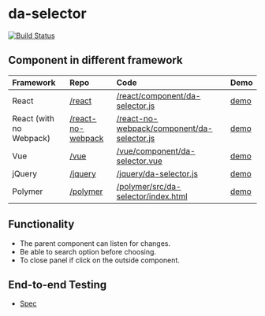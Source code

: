 da-selector
======

[![Build Status](https://travis-ci.org/jaychsu/da-selector.svg?branch=master)](https://travis-ci.org/jaychsu/da-selector)

## Component in different framework

| Framework | Repo | Code | Demo |
| :--- | :--- | :--- | :--- |
| React | [/react](./react) | [/react/component/da-selector.js](./react/component/da-selector.js) | [demo](https://jaychsu.github.io/da-selector/react/dist) |
| React (with no Webpack) | [/react-no-webpack](./react-no-webpack) | [/react-no-webpack/component/da-selector.js](./react-no-webpack/component/da-selector.js) | [demo](https://jaychsu.github.io/da-selector/react-no-webpack) |
| Vue | [/vue](./vue) | [/vue/component/da-selector.vue](./vue/component/da-selector.vue) | [demo](https://jaychsu.github.io/da-selector/vue/dist) |
| jQuery | [/jquery](./jquery) | [/jquery/da-selector.js](./jquery/da-selector.js) | [demo](https://jaychsu.github.io/da-selector/jquery) |
| Polymer | [/polymer](./polymer) | [/polymer/src/da-selector/index.html](./polymer/src/da-selector/index.html) | [demo](https://jaychsu.github.io/da-selector/polymer/build/es5-bundled) |

## Functionality

- The parent component can listen for changes.
- Be able to search option before choosing.
- To close panel if click on the outside component.

## End-to-end Testing

- [Spec](./cypress/integration/da_selector_spec.js)
